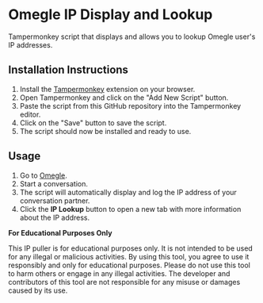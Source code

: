 # Omegle IP Display and Lookup

Tampermonkey script that displays and allows you to lookup Omegle user's IP addresses.

## Installation Instructions

1. Install the [Tampermonkey](https://tampermonkey.net/) extension on your browser.
2. Open Tampermonkey and click on the "Add New Script" button.
3. Paste the script from this GitHub repository into the Tampermonkey editor.
4. Click on the "Save" button to save the script.
5. The script should now be installed and ready to use.

## Usage

1. Go to [Omegle](https://www.omegle.com/).
2. Start a conversation.
3. The script will automatically display and log the IP address of your conversation partner.
4. Click the **IP Lookup** button to open a new tab with more information about the IP address.

**For Educational Purposes Only**

This IP puller is for educational purposes only. It is not intended to be used for any illegal or malicious activities. By using this tool, you agree to use it responsibly and only for educational purposes.  Please do not use this tool to harm others or engage in any illegal activities.  The developer and contributors of this tool are not responsible for any misuse or damages caused by its use.
